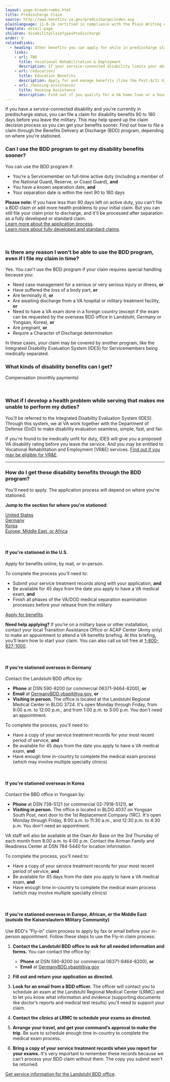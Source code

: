 ```yaml
---
layout: page-breadcrumbs.html
title: Predischarge Claim
source: http://www.benefits.va.gov/predischarge/index.asp
plainlanguage: 11-8-16 certified in compliance with the Plain Writing Act
template: detail-page
children: disabilityClaimTypesPredischarge
order: 9
relatedlinks:
  - heading: Other benefits you can apply for while in predischarge status
    links:   
    - url: TBD
      title: Vocational Rehabilitation & Employment
      description: If your service-connected disability limits your ability to work or prevents you from working, find out how to apply for VR&E benefits and services like help exploring career options and getting more training if required.
    - url: /education/
      title: Education Benefits
      description: Apply for and manage benefits (like the Post-9/11 GI Bill benefits) that can help you pay for college and training programs.
    - url: /housing-assistance/
      title: Housing Assistance
      description: Find out if you qualify for a VA home loan or a housing grant to help you live more independently with your service-connected disability.
---
```


<div class="va-introtext">

If you have a service-connected disability and you’re currently in predischarge status, you can file a claim for disability benefits 90 to 180 days before you leave the military. This may help speed up the claim decision process so you can get your benefits sooner. Find out how to file a claim through the Benefits Delivery at Discharge (BDD) program, depending on where you're stationed.

</div>

<div class="feature" markdown="1">

### Can I use the BDD program to get my disability benefits sooner?
You can use the BDD program if:
-	You’re a Servicemember on full-time active duty (including a member of the National Guard, Reserve, or Coast Guard), **and**
- You have a known separation date, **and**
-	Your separation date is within the next 90 to 180 days 

**Please note:** If you have less than 90 days left on active duty, you can't file a BDD claim or add more health problems to your initial claim. But you can still file your claim prior to discharge, and it'll be processed after separation as a fully developed or standard claim.</br>
[Learn more about the application process](/disability-benefits/apply/).</br>
[Learn more about fully developed and standard claims](/disability-benefits/apply/evidence/).

<br>

### Is there any reason I won't be able to use the BDD program, even if I file my claim in time?
Yes. You can't use the BDD program if your claim requires special handling because you:
- Need case management for a serious or very serious injury or illness, **or**
- Have suffered the loss of a body part, **or**
- Are terminally ill, **or**
- Are awaiting discharge from a VA hospital or military treatment facility, **or**
- Need to have a VA exam done in a foreign country (except if the exam can be requested by the overseas BDD office in Landstuhl, Germany or Yongsan, Korea), **or**
- Are pregnant, **or**
- Require a Character of Discharge determination

In these cases, your claim may be covered by another program, like the Integrated Disability Evaluation System (IDES) for Servicemembers being medically separated.

</div>

### What kinds of disability benefits can I get?
Compensation (monthly payments)

<br>

### What if I develop a health problem while serving that makes me unable to perform my duties?
You'll be referred to the Integrated Disability Evaluation System (IDES). Through this system, we at VA work together with the Department of Defense (DoD) to make disability evaluation seamless, simple, fast, and fair.

If you're found to be medically unfit for duty, IDES will give you a proposed VA disability rating before you leave the service. And you may be entitled to Vocational Rehabilitation and Employment (VR&E) services. [Find out if you may be eligible for VR&E](TBD).

-----

### How do I get these disability benefits through the BDD program? 
You'll need to apply. The application process will depend on where you're stationed.

**Jump to the section for where you're stationed:**

[United States](#stationed-us)</br>
[Germany](#stationed-germany)</br>
[Korea](#stationed-korea)</br>
[Europe, Middle East, or Africa](#stationed-emea)

<br>

<spand id="stationed-us">
           
#### If you're stationed in the U.S.
Apply for benefits online, by mail, or in-person. 

To complete the process you'll need to:
- Submit your service treatment records along with your application, **and**
- Be available for 45 days from the date you apply to have a VA medical exam, **and**
- Finish all phases of the VA/DOD medical separation examination processes before your release from the military

[Apply for benefits](/disability-benefits/apply/).

**Need help applying?** If you’re on a military base or other installation, contact your local Transition Assistance Office or ACAP Center (Army only) to make an appointment to attend a VA benefits briefing. At this briefing, you’ll learn how to start your claim. You can also call us toll free at <a href="tel:+18008271000">1-800-827-1000</a>.

<br>

<spand id="stationed-germany">

#### If you're stationed overseas in Germany
Contact the Landstuhl BDD office by:
- **Phone** at DSN 590-8200 (or commercial 06371-9464-8200), **or**
- **Email** at GermanyBDD.vbapit@va.gov, **or**
- **Visiting in person.** The office is located at the Landstuhl Regional Medical Center in BLDG 3724. It's open Monday through Friday, from 9:00 a.m. to 12:00 p.m., and from 1:00 p.m. to 3:00 p.m. You don't need an appointment.

To complete the process, you'll need to:
- Have a copy of your service treatment records for your most recent period of service, **and**
- Be available for 45 days from the date you apply to have a VA medical exam, **and**
- Have enough time in-country to complete the medical exam process (which may involve multiple specialty clinics)

<br>

<spand id="stationed-korea">

#### If you're stationed overseas in Korea
Contact the BBD office in Yongsan by:
- **Phone** at DSN 738-5121 (or commercial 02-7918-5121), **or**
- **Visiting in person.** The office is located in BLDG 4037 on Yongsan South Post, next door to the 1st Replacement Company (1RC). It's open Monday through Friday, 8:00 a.m. to 11:30 a.m., and 12:30 p.m. to 4:30 p.m. You don't need an appointment.
 
VA staff will also be available at the Osan Air Base on the 3rd Thursday of each month from 8:00 a.m. to 4:00 p.m. Contact the Airman Family and Readiness Center at DSN 784-5440 for location information.

To complete the process, you'll need to:
- Have a copy of your service treatment records for your most recent period of service, **and**
- Be available for 45 days from the date you apply to have a VA medical exam, **and**
- Have enough time in-country to complete the medical exam process (which may involve multiple specialty clinics)

<br>

<spand id="stationed-emea">
  
#### If you're stationed overseas in Europe, African, or the Middle East (outside the Kaiserslautern Military Community)
Use BDD's “Fly-in” claim process to apply by fax or email before your in-person appointment. Follow these steps to use the Fly-in claim process:

<ol class="process">
  <li class="process-step list-one">
    
  **Contact the Landstuhl BDD office to ask for all needed information and forms.** You can contact the office by:
  - **Phone** at DSN 590-8200 (or commercial 06371-9464-8200), **or**
  - **Email** at GermanyBDD.vbapit@va.gov
  
  </li>
  
  <li class="process-step list-two">
  
  **Fill out and return your application as directed.**
  
  </li>
  
  <li class="process-step list-three">
    
  **Look for an email from a BDD officer.** The officer will contact you to schedule an exam at the Landstuhl Regional Medical Center (LRMC) and to let you know what information and evidence (supporting documents like doctor’s reports and medical test results) you'll need to support your claim.
    
  </li>
    
  <li class="process-step list-four">
  
  **Contact the clinics at LRMC to schedule your exams as directed.**
  
  </li>
  
  <li class="process-step list-five">
  
  **Arrange your travel, and get your command’s approval to make the trip.** Be sure to schedule enough time in-country to complete the medical exam process.
  
  </li>
  
  <li class="process-step list-six">
  
  **Bring a copy of your service treatment records when you report for your exams.** It's very important to remember these records because we can't process your BDD claim without them. The copy you submit won't be returned.
  
  </li>
</ol>

[Get service information for the Landstuhl BDD office](http://rhce.amedd.army.mil/landstuhl/services.cfm?MTFinfo_id=733).
